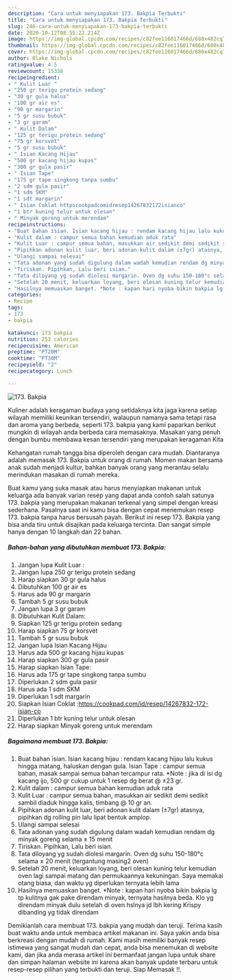 ```yaml
---
description: "Cara untuk menyiapakan 173. Bakpia Terbukti"
title: "Cara untuk menyiapakan 173. Bakpia Terbukti"
slug: 246-cara-untuk-menyiapakan-173-bakpia-terbukti
date: 2020-10-12T08:55:22.214Z
image: https://img-global.cpcdn.com/recipes/c82fee116017466d/680x482cq70/173-bakpia-foto-resep-utama.jpg
thumbnail: https://img-global.cpcdn.com/recipes/c82fee116017466d/680x482cq70/173-bakpia-foto-resep-utama.jpg
cover: https://img-global.cpcdn.com/recipes/c82fee116017466d/680x482cq70/173-bakpia-foto-resep-utama.jpg
author: Blake Nichols
ratingvalue: 4.5
reviewcount: 15338
recipeingredient:
- " Kulit Luar "
- "250 gr terigu protein sedang"
- "30 gr gula halus"
- "100 gr air es"
- "90 gr margarin"
- "5 gr susu bubuk"
- "3 gr garam"
- " Kulit Dalam"
- "125 gr terigu protein sedang"
- "75 gr korsvet"
- "5 gr susu bubuk"
- " Isian Kacang Hijau"
- "500 gr kacang hijau kupas"
- "300 gr gula pasir"
- " Isian Tape"
- "175 gr tape singkong tanpa sumbu"
- "2 sdm gula pasir"
- "1 sdm SKM"
- "1 sdt margarin"
- " Isian Coklat httpscookpadcomidresep14267832172isianco"
- "1 btr kuning telur untuk olesan"
- " Minyak goreng untuk merendam"
recipeinstructions:
- "Buat bahan isian. Isian kacang hijau : rendam kacang hijau lalu kukus hingga matang, haluskan dengan gula. Isian Tape : campur semua bahan, masak sampai semua bahan tercampur rata. *Note : jika di isi dg kacang ijo, 500 gr cukup untuk 1 resep dg berat @ ±23 gr."
- "Kulit dalam : campur semua bahan kemudian aduk rata"
- "Kulit Luar : campur semua bahan, masukkan air sedikit demi sedikit sambil diaduk hingga kalis, timbang @ 10 gr an."
- "Pipihkan adonan kulit luar, beri adonan kulit dalam (±7gr) atasnya, pipihkan dg rolling pin lalu lipat bentuk amplop."
- "Ulangi sampai selesai"
- "Tata adonan yang sudah digulung dalam wadah kemudian rendam dg minyak goreng selama ± 15 menit"
- "Tiriskan. Pipihkan, Lalu beri isian."
- "Tata diloyang yg sudah diolesi margarin. Oven dg suhu 150-180°c selama ± 20 menit (tergantung masing2 oven)"
- "Setelah 20 menit, keluarkan loyang, beri olesan kuning telur kemudian oven lagi sampai matang dan permukaannya kekuningan. Saya memakai otang biasa, dan waktu yg diperlukan ternyata lebih lama"
- "Hasilnya memuaskan banget. *Note : kapan hari nyoba bikin bakpia lg tp kulitnya gak pake direndam minyak, ternyata hasilnya beda. Klo yg direndam minyak dulu setelah di oven hslnya jd lbh kering Krispy dibanding yg tidak direndam"
categories:
- Recipe
tags:
- 173
- bakpia

katakunci: 173 bakpia 
nutrition: 253 calories
recipecuisine: American
preptime: "PT20M"
cooktime: "PT30M"
recipeyield: "2"
recipecategory: Lunch

---
```



![173. Bakpia](https://img-global.cpcdn.com/recipes/c82fee116017466d/680x482cq70/173-bakpia-foto-resep-utama.jpg)

Kuliner adalah keragaman budaya yang setidaknya kita jaga karena setiap wilayah memiliki keunikan tersendiri, walaupun namanya sama tetapi rasa dan aroma yang berbeda, seperti 173. bakpia yang kami paparkan berikut mungkin di wilayah anda berbeda cara memasaknya. Masakan yang penuh dengan bumbu membawa kesan tersendiri yang merupakan keragaman Kita



Kehangatan rumah tangga bisa diperoleh dengan cara mudah. Diantaranya adalah memasak 173. Bakpia untuk orang di rumah. Momen makan bersama anak sudah menjadi kultur, bahkan banyak orang yang merantau selalu merindukan masakan di rumah mereka.

Buat kamu yang suka masak atau harus menyiapkan makanan untuk keluarga ada banyak varian resep yang dapat anda contoh salah satunya 173. bakpia yang merupakan makanan terkenal yang simpel dengan kreasi sederhana. Pasalnya saat ini kamu bisa dengan cepat menemukan resep 173. bakpia tanpa harus bersusah payah.
Berikut ini resep 173. Bakpia yang bisa anda tiru untuk disajikan pada keluarga tercinta. Dan sangat simple hanya dengan 10 langkah dan 22 bahan.


<!--inarticleads1-->

##### Bahan-bahan yang dibutuhkan membuat 173. Bakpia:

1. Jangan lupa  Kulit Luar :
1. Jangan lupa 250 gr terigu protein sedang
1. Harap siapkan 30 gr gula halus
1. Dibutuhkan 100 gr air es
1. Harus ada 90 gr margarin
1. Tambah 5 gr susu bubuk
1. Jangan lupa 3 gr garam
1. Dibutuhkan  Kulit Dalam:
1. Siapkan 125 gr terigu protein sedang
1. Harap siapkan 75 gr korsvet
1. Tambah 5 gr susu bubuk
1. Jangan lupa  Isian Kacang Hijau
1. Harus ada 500 gr kacang hijau kupas
1. Harap siapkan 300 gr gula pasir
1. Harap siapkan  Isian Tape:
1. Harus ada 175 gr tape singkong tanpa sumbu
1. Diperlukan 2 sdm gula pasir
1. Harus ada 1 sdm SKM
1. Diperlukan 1 sdt margarin
1. Siapkan  Isian Coklat :https://cookpad.com/id/resep/14267832-172-isian-co
1. Diperlukan 1 btr kuning telur untuk olesan
1. Harap siapkan  Minyak goreng untuk merendam




<!--inarticleads2-->

##### Bagaimana membuat  173. Bakpia:

1. Buat bahan isian. Isian kacang hijau : rendam kacang hijau lalu kukus hingga matang, haluskan dengan gula. Isian Tape : campur semua bahan, masak sampai semua bahan tercampur rata. *Note : jika di isi dg kacang ijo, 500 gr cukup untuk 1 resep dg berat @ ±23 gr.
1. Kulit dalam : campur semua bahan kemudian aduk rata
1. Kulit Luar : campur semua bahan, masukkan air sedikit demi sedikit sambil diaduk hingga kalis, timbang @ 10 gr an.
1. Pipihkan adonan kulit luar, beri adonan kulit dalam (±7gr) atasnya, pipihkan dg rolling pin lalu lipat bentuk amplop.
1. Ulangi sampai selesai
1. Tata adonan yang sudah digulung dalam wadah kemudian rendam dg minyak goreng selama ± 15 menit
1. Tiriskan. Pipihkan, Lalu beri isian.
1. Tata diloyang yg sudah diolesi margarin. Oven dg suhu 150-180°c selama ± 20 menit (tergantung masing2 oven)
1. Setelah 20 menit, keluarkan loyang, beri olesan kuning telur kemudian oven lagi sampai matang dan permukaannya kekuningan. Saya memakai otang biasa, dan waktu yg diperlukan ternyata lebih lama
1. Hasilnya memuaskan banget. *Note : kapan hari nyoba bikin bakpia lg tp kulitnya gak pake direndam minyak, ternyata hasilnya beda. Klo yg direndam minyak dulu setelah di oven hslnya jd lbh kering Krispy dibanding yg tidak direndam




Demikianlah cara membuat 173. bakpia yang mudah dan teruji. Terima kasih buat waktu anda untuk membaca artikel makanan ini. Saya yakin anda bisa berkreasi dengan mudah di rumah. Kami masih memiliki banyak resep istimewa yang sangat mudah dan cepat, anda bisa menemukan di website kami, dan jika anda merasa artikel ini bermanfaat jangan lupa untuk share dan simpan halaman website ini karena akan banyak update terbaru untuk resep-resep pilihan yang terbukti dan teruji. Siap Memasak !!. 
